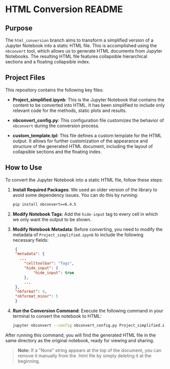 # HTML Conversion README

## Purpose

The `html_conversion` branch aims to transform a simplified version of a Jupyter Notebook into a static HTML file. This is accomplished using the `nbconvert` tool, which allows us to generate HTML documents from Jupyter Notebooks. The resulting HTML file features collapsible hierarchical sections and a floating collapsible index.

## Project Files

This repository contains the following key files:

- **Project_simplified.ipynb**: This is the Jupyter Notebook that contains the content to be converted into HTML. It has been simplified to include only relevant code for the methods, static plots and results.

- **nbconvert_config.py**: This configuration file customizes the behavior of `nbconvert` during the conversion process. 

- **custom_template.tpl**: This file defines a custom template for the HTML output. It allows for further customization of the appearance and structure of the generated HTML document, including the layout of collapsible sections and the floating index.

## How to Use

To convert the Jupyter Notebook into a static HTML file, follow these steps:

1. **Install Required Packages**: We used an older version of the library to avoid some dependency issues. You can do this by running:

   ```bash
   pip install nbconvert==6.4.5
   ```

2. **Modify Notebook Tags**: Add the `hide-input` tag to every cell in which we only want the output to be shown.

3. **Modify Notebook Metadata**: Before converting, you need to modify the metadata of `Project_simplified.ipynb` to include the following necessary fields:

   ```json
    {
    "metadata": {
      ...
        "celltoolbar": "Tags",
        "hide_input": {
            "hide_input": true
        },
        ...
    },
    "nbformat": 4,
    "nbformat_minor": 5
    }
   ```

4. **Run the Conversion Command**: Execute the following command in your terminal to convert the notebook to HTML:

   ```bash
   jupyter nbconvert --config nbconvert_config.py Project_simplified.ipynb
   ```

After running this command, you will find the generated HTML file in the same directory as the original notebook, ready for viewing and sharing. 
> **Note:** If a "None" string appears at the top of the document, you can remove it manually from the .html file by simply deleting it at the beginning.